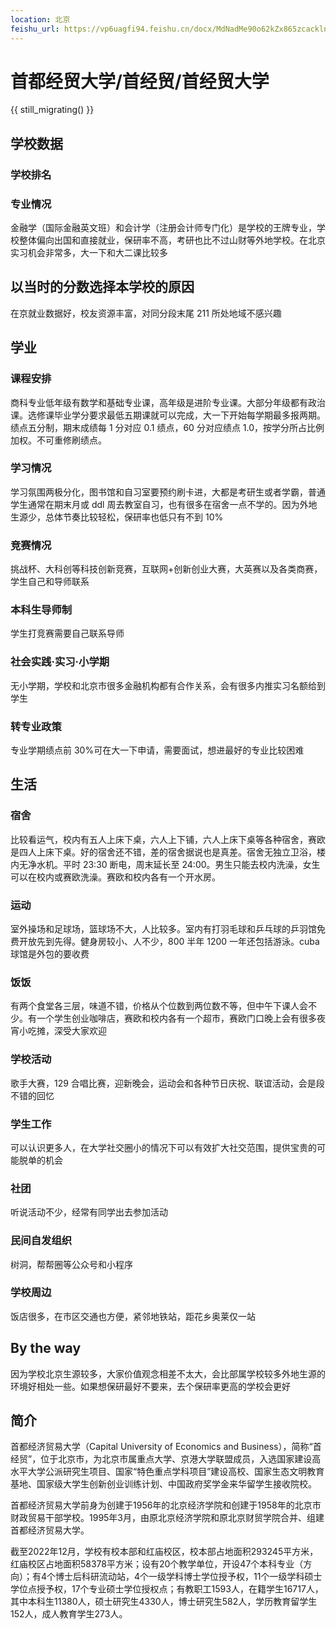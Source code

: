 ```yaml
---
location: 北京
feishu_url: https://vp6uagfi94.feishu.cn/docx/MdNadMe90o62kZx865zcacklnsb
---
```


# 首都经贸大学/首经贸/首经贸大学

{{ still_migrating() }}

## 学校数据

### 学校排名

### 专业情况

金融学（国际金融英文班）和会计学（注册会计师专门化）是学校的王牌专业，学校整体偏向出国和直接就业，保研率不高，考研也比不过山财等外地学校。在北京实习机会非常多，大一下和大二课比较多

## 以当时的分数选择本学校的原因

在京就业数据好，校友资源丰富，对同分段末尾 211 所处地域不感兴趣

## 学业

### 课程安排

商科专业低年级有数学和基础专业课，高年级是进阶专业课。大部分年级都有政治课。选修课毕业学分要求最低五期课就可以完成，大一下开始每学期最多报两期。绩点五分制，期末成绩每 1 分对应 0.1 绩点，60 分对应绩点 1.0，按学分所占比例加权。不可重修刷绩点。

### 学习情况

学习氛围两极分化，图书馆和自习室要预约刷卡进，大都是考研生或者学霸，普通学生通常在期末月或 ddl 周去教室自习，也有很多在宿舍一点不学的。因为外地生源少，总体节奏比较轻松，保研率也低只有不到 10%

### 竞赛情况

挑战杯、大科创等科技创新竞赛，互联网+创新创业大赛，大英赛以及各类商赛，学生自己和导师联系

### 本科生导师制

学生打竞赛需要自己联系导师

### 社会实践·实习·小学期

无小学期，学校和北京市很多金融机构都有合作关系，会有很多内推实习名额给到学生

### 转专业政策

专业学期绩点前 30%可在大一下申请，需要面试，想进最好的专业比较困难

## 生活

### 宿舍

比较看运气，校内有五人上床下桌，六人上下铺，六人上床下桌等各种宿舍，赛欧是四人上床下桌。好的宿舍还不错，差的宿舍据说也是真差。宿舍无独立卫浴，楼内无净水机。平时 23:30 断电，周末延长至 24:00。男生只能去校内洗澡，女生可以在校内或赛欧洗澡。赛欧和校内各有一个开水房。

### 运动

室外操场和足球场，篮球场不大，人比较多。室内有打羽毛球和乒乓球的乒羽馆免费开放先到先得。健身房较小、人不少，800 半年 1200 一年还包括游泳。cuba 球馆是外包的要收费

### 饭饭

有两个食堂各三层，味道不错，价格从个位数到两位数不等，但中午下课人会不少。有一个学生创业咖啡店，赛欧和校内各有一个超市，赛欧门口晚上会有很多夜宵小吃摊，深受大家欢迎

### 学校活动

歌手大赛，129 合唱比赛，迎新晚会，运动会和各种节日庆祝、联谊活动，会是段不错的回忆

### 学生工作

可以认识更多人，在大学社交圈小的情况下可以有效扩大社交范围，提供宝贵的可能脱单的机会

### 社团

听说活动不少，经常有同学出去参加活动

### 民间自发组织

树洞，帮帮圈等公众号和小程序

### 学校周边

饭店很多，在市区交通也方便，紧邻地铁站，距花乡奥莱仅一站

## By the way

因为学校北京生源较多，大家价值观念相差不太大，会比部属学校较多外地生源的环境好相处一些。如果想保研最好不要来，去个保研率更高的学校会更好

## 简介
首都经济贸易大学（Capital University of Economics and Business），简称“首经贸”，位于北京市，为北京市属重点大学、京港大学联盟成员，入选国家建设高水平大学公派研究生项目、国家“特色重点学科项目”建设高校、国家生态文明教育基地、国家级大学生创新创业训练计划、中国政府奖学金来华留学生接收院校。

首都经济贸易大学前身为创建于1956年的北京经济学院和创建于1958年的北京市财政贸易干部学校。1995年3月，由原北京经济学院和原北京财贸学院合并、组建首都经济贸易大学。

截至2022年12月，学校有校本部和红庙校区，校本部占地面积293245平方米，红庙校区占地面积58378平方米；设有20个教学单位，开设47个本科专业（方向）；有4个博士后科研流动站，4个一级学科博士学位授予权，11个一级学科硕士学位点授予权，17个专业硕士学位授权点；有教职工1593人，在籍学生16717人，其中本科生11380人，硕士研究生4330人，博士研究生582人，学历教育留学生152人，成人教育学生273人。
